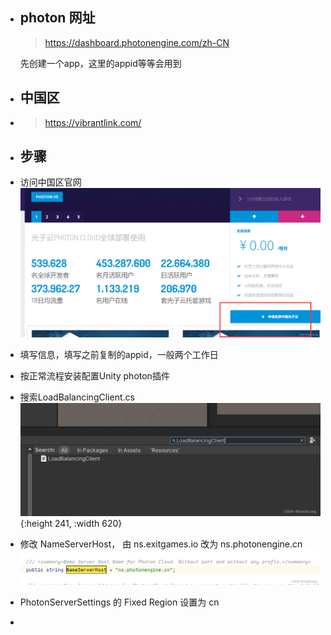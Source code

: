 - ## photon 网址
  
  >  https://dashboard.photonengine.com/zh-CN
  
  先创建一个app，这里的appid等等会用到
- ## 中国区
- > https://vibrantlink.com/
- ## 步骤
- 访问中国区官网
  ![image.png](../assets/image_1670552818742_0.png)
- 填写信息，填写之前复制的appid，一般两个工作日
- 按正常流程安装配置Unity photon插件
- 搜索LoadBalancingClient.cs
  ![image.png](../assets/image_1670552837317_0.png){:height 241, :width 620}
- 修改 NameServerHost， 由 ns.exitgames.io 改为 ns.photonengine.cn
  ![image.png](../assets/image_1670552855961_0.png)
- PhotonServerSettings 的 Fixed Region 设置为 cn
-